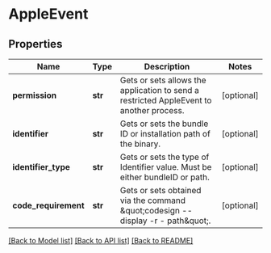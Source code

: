# AppleEvent

## Properties
Name | Type | Description | Notes
------------ | ------------- | ------------- | -------------
**permission** | **str** | Gets or sets allows the application to send a restricted AppleEvent to another process. | [optional] 
**identifier** | **str** | Gets or sets the bundle ID or installation path of the binary. | [optional] 
**identifier_type** | **str** | Gets or sets the type of Identifier value. Must be either bundleID or path. | [optional] 
**code_requirement** | **str** | Gets or sets obtained via the command \&quot;codesign --display -r - path\&quot;. | [optional] 

[[Back to Model list]](../README.md#documentation-for-models) [[Back to API list]](../README.md#documentation-for-api-endpoints) [[Back to README]](../README.md)


